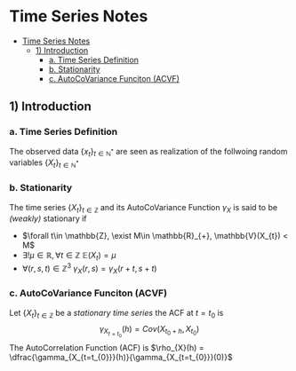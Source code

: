# Time Series Notes

- [Time Series Notes](#time-series-notes)
  - [1) Introduction](#1-introduction)
    - [a. Time Series Definition](#a-time-series-definition)
    - [b. Stationarity](#b-stationarity)
    - [c. AutoCoVariance Funciton (ACVF)](#c-autocovariance-funciton-acvf)

## 1) Introduction
###  a. Time Series Definition
The observed data $\{x_{t}\}_{t\in\mathbb{N}^{*}}$ are seen as realization of the follwoing random variables $\{X_{t}\}_{t\in\mathbb{N}^{*}}$
### b. Stationarity
The time series $\{X_{t}\}_{t\in\mathbb{Z}}$ and its AutoCoVariance Function $\gamma_{X}$ is said to be *(weakly)* stationary if 
- $\forall t\in \mathbb{Z}, \exist M\in \mathbb{R}_{+}, \mathbb{V}(X_{t}) < M$
- $\exists! \mu \in \mathbb{R}, \forall t\in\mathbb{Z} ~\mathbb{E}(X_{t}) = \mu$ 
- $\forall (r, s, t) \in\mathbb{Z}^{3}~\gamma_{X}(r, s) = \gamma_{X}(r + t, s + t)$
### c. AutoCoVariance Funciton (ACVF) 
Let $\{X_{t}\}_{t\in\mathbb{Z}}$ be a *stationary time series* the ACF at $t=t_{0}$ is 
$$ \gamma_{X_{t=t_{0}}}(h) = Cov(X_{t_{0}+h}, X_{t_{0}})$$
The AutoCorrelation Function (ACF) is 
$\rho_{X}(h) = \dfrac{\gamma_{X_{t=t_{0}}}(h)}{\gamma_{X_{t=t_{0}}}(0)}$